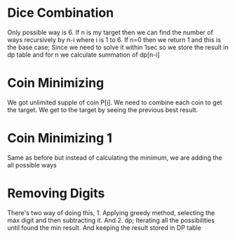 # Dice Combination
Only possible way is 6. If n is my target then we can find the number of ways recursively by n-i where i is 1 to 6. If n=0 then we return 1 and this is the base case; Since we need to solve it within 1sec so we store the result in dp table and for n we calculate summation of dp[n-i]

# Coin Minimizing
We got unlimited supple of coin P[i]. We need to combine each coin to get the target. We get to the target by seeing the previous best result. 

# Coin Minimizing 1
Same as before but instead of calculating the minimum, we are adding the all possible ways

# Removing Digits
There's two way of doing this, 1. Applying greedy method, selecting the max digit and then subtracting it. And 2. dp;
Iterating all the possibilities until found the min result. And keeping the result stored in DP table